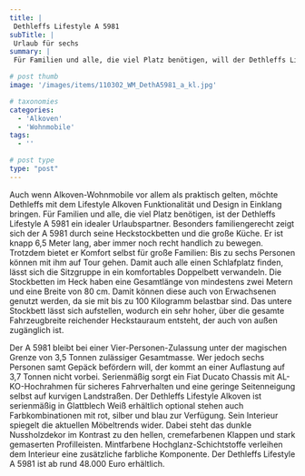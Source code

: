 ```yaml
---
title: |
 Dethleffs Lifestyle A 5981
subTitle: |
 Urlaub für sechs
summary: |
 Für Familien und alle, die viel Platz benötigen, will der Dethleffs Lifestyle A 5981 ein idealer Urlaubspartner sein. Er ist knapp 6,5 Meter lang, aber immer noch recht handlich zu bewegen. Trotzdem bietet er Komfort selbst für große Familien: Bis zu sechs Personen können mit ihm auf Tour gehen. Der Dethleffs Lifestyle A 5981 ist ab rund 48.000 Euro erhältlich.

# post thumb
image: '/images/items/110302_WM_DethA5981_a_kl.jpg'

# taxonomies
categories: 
  - 'Alkoven'
  - 'Wohnmobile'
tags:
  - ''

# post type
type: "post"
---
```


Auch wenn Alkoven-Wohnmobile vor allem als praktisch gelten, möchte Dethleffs mit dem Lifestyle Alkoven Funktionalität und Design in Einklang bringen. Für Familien und alle, die viel Platz benötigen, ist der Dethleffs Lifestyle A 5981 ein idealer Urlaubspartner. Besonders familiengerecht zeigt sich der A 5981 durch seine Heckstockbetten und die große Küche. Er ist knapp 6,5 Meter lang, aber immer noch recht handlich zu bewegen. Trotzdem bietet er Komfort selbst für große Familien: Bis zu sechs Personen können mit ihm auf Tour gehen. Damit auch alle einen Schlafplatz finden, lässt sich die Sitzgruppe in ein komfortables Doppelbett verwandeln. Die Stockbetten im Heck haben eine Gesamtlänge von mindestens zwei Metern und eine Breite von 80 cm. Damit können diese auch von Erwachsenen genutzt werden, da sie mit bis zu 100 Kilogramm belastbar sind. Das untere Stockbett lässt sich aufstellen, wodurch ein sehr hoher, über die gesamte Fahrzeugbreite reichender Heckstauraum entsteht, der auch von außen zugänglich ist.

Der A 5981 bleibt bei einer Vier-Personen-Zulassung unter der magischen Grenze von 3,5 Tonnen zulässiger Gesamtmasse. Wer jedoch sechs Personen samt Gepäck befördern will, der kommt an einer Auflastung auf 3,7 Tonnen nicht vorbei. Serienmäßig sorgt ein Fiat Ducato Chassis mit AL-KO-Hochrahmen für sicheres Fahrverhalten und eine geringe Seitenneigung selbst auf kurvigen Landstraßen. Der Dethleffs Lifestyle Alkoven ist serienmäßig in Glattblech Weiß erhältlich optional stehen auch Farbkombinationen mit rot, silber und blau zur Verfügung. Sein Interieur spiegelt die aktuellen Möbeltrends wider. Dabei steht das dunkle Nussholzdekor im Kontrast zu den hellen, cremefarbenen Klappen und stark gemaserten Profilleisten. Mintfarbene Hochglanz-Schichtstoffe verleihen dem Interieur eine zusätzliche farbliche Komponente. Der Dethleffs Lifestyle A 5981 ist ab rund 48.000 Euro erhältlich.